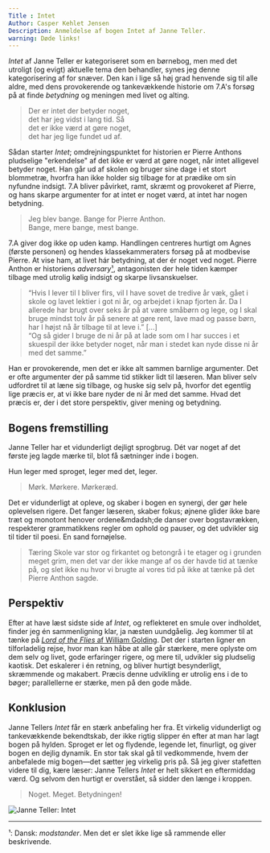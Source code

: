```yaml
---
Title : Intet
Author: Casper Kehlet Jensen
Description: Anmeldelse af bogen Intet af Janne Teller.
warning: Døde links!
---
```


*Intet* af Janne Teller er kategoriseret som en børnebog, men med det utroligt (og evigt) aktuelle tema den behandler, synes jeg denne kategorisering af for snæver. Den kan i lige så høj grad henvende sig til alle aldre, med dens provokerende og tankevækkende historie om 7.A's forsøg på at finde *betydning* og meningen med livet og alting.

> Der er intet der betyder noget,  
> det har jeg vidst i lang tid. Så  
> det er ikke værd at gøre noget,  
> det har jeg lige fundet ud af.

Sådan starter *Intet*; omdrejningspunktet for historien er Pierre Anthons pludselige "erkendelse" af det ikke er værd at gøre noget, når intet alligevel betyder noget. Han går ud af skolen og bruger sine dage i et stort blommetræ, hvorfra han ikke holder sig tilbage for at prædike om sin nyfundne indsigt.
7.A bliver påvirket, ramt, skræmt og provokeret af Pierre, og hans skarpe argumenter for at intet er noget værd, at intet har nogen betydning.

> Jeg blev bange. Bange for Pierre Anthon.  
> Bange, mere bange, mest bange.

7.A giver dog ikke op uden kamp. Handlingen centreres hurtigt om Agnes (første personen) og hendes klassekammeraters forsøg på at modbevise Pierre. At vise ham, at livet hár betydning, at der ér noget ved noget.
Pierre Anthon er historiens *adversary*[¹](#note1), antagonisten der hele tiden kæmper tilbage med utrolig kølig indsigt og skarpe livsanskuelser.

> “Hvis I lever til I bliver firs, vil I have sovet de tredive år væk, gået i skole og lavet lektier i got ni år, og arbejdet i knap fjorten år. Da I allerede har brugt over seks år på at være småbørn og lege, og I skal bruge mindst tolv år på senere at gøre rent, lave mad og passe børn, har I højst nå år tilbage til at leve i.” [...]  
> “Og så gider I bruge de ni år på at lade som om I har succes i et skuespil der ikke betyder noget, når man i stedet kan nyde disse ni år med det samme.”

Han er provokerende, men det er ikke alt sammen barnlige argumenter. Det er ofte argumenter der på samme tid stikker lidt til læseren. Man bliver selv udfordret til at læne sig tilbage, og huske sig selv på, hvorfor det egentlig lige præcis er, at vi ikke bare nyder de ni år med det samme. Hvad det præcis er, der i det store perspektiv, giver mening og betydning.

## Bogens fremstilling
Janne Teller har et vidunderligt dejligt sprogbrug. Dét var noget af det første jeg lagde mærke til, blot få sætninger inde i bogen.

Hun leger med sproget, leger med det, leger.

> Mørk. Mørkere. Mørkeræd.

Det er vidunderligt at opleve, og skaber i bogen en synergi, der gør hele oplevelsen rigere. Det fanger læseren, skaber fokus; øjnene glider ikke bare træt og monotont henover ordene&mdadsh;de danser over bogstavrækken, respekterer grammatikkens regler om ophold og pauser, og det udvikler sig til tider til poesi. En sand fornøjelse.

> Tæring Skole var stor og firkantet og betongrå i te etager og i grunden meget grim, men det var der ikke mange af os der havde tid at tænke på, og slet ikke nu hvor vi brugte al vores tid på ikke at tænke på det Pierre Anthon sagde.

## Perspektiv
Efter at have læst sidste side af *Intet*, og reflekteret en smule over indholdet, finder jeg én sammenligning klar, ja næsten uundgåelig. Jeg kommer til at tænke på [*Lord of the Flies* af William Golding](/arkiv/lord-of-the-flies). Det der i starten ligner en tilforladelig rejse, hvor man kan håbe at alle går stærkere, mere oplyste om dem selv og livet, gode erfaringer rigere, og mere til, udvikler sig pludselig kaotisk. Det eskalerer i én retning, og bliver hurtigt besynderligt, skræmmende og makabert. Præcis denne udvikling er utrolig ens i de to bøger; parallellerne er stærke, men på den gode måde. 

## Konklusion
Janne Tellers *Intet* får en stærk anbefaling her fra. Et virkelig vidunderligt og tankevækkende bekendtskab, der ikke rigtig slipper én efter at man har lagt bogen på hylden. Sproget er let og flydende, legende let, finurligt, og giver bogen en dejlig dynamik.
En stor tak skal gå til vedkommende, hvem der anbefalede mig bogen&mdash;det sætter jeg virkelig pris på. Så jeg giver stafetten videre til dig, kære læser: Janne Tellers *Intet* er helt sikkert en eftermiddag værd. Og selvom den hurtigt er overstået, så sidder den længe i kroppen.

> Noget. Meget. Betydningen!

![Janne Teller: Intet](/static/img/janneteller_intet.jpg)

---

<span id="note1">¹:</span>
Dansk: *modstander*. Men det er slet ikke lige så rammende eller beskrivende.